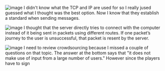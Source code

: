 ![image](https://user-images.githubusercontent.com/89223508/167192830-5035ebc7-2105-4f25-bd6f-f967d877ea0f.png)
I didn't know what the TCP and IP are used for so I really jused guessed what I thought was the best option. Now I know that they establish a standard when sending messages. 

![image](https://user-images.githubusercontent.com/89223508/167194007-27c60d18-dc93-4925-a4d9-6eb9aa6f6af7.png)
I thought that the server directly tries to connect with the computer instead of it being sent in packets using different routes. If one packet’s journey to the user is unsuccessful, that packet is resent by the server.

![image](https://user-images.githubusercontent.com/89223508/167194922-a71786c0-7804-4f36-b666-5498f44d5822.png)
I need to review crowdsourcing because I missed a couple of questions on that topic. The answer at the bottom says that "it does not make use of input from a large number of users." However since the players have to sign
